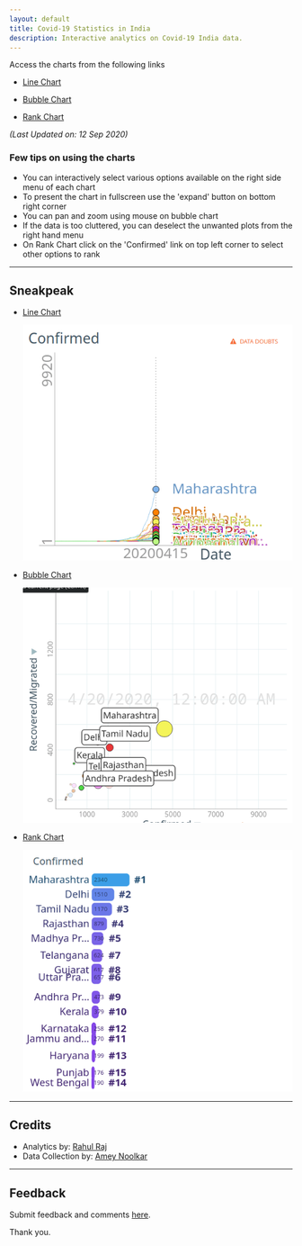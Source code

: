 ```yaml
---
layout: default
title: Covid-19 Statistics in India
description: Interactive analytics on Covid-19 India data. 
---
```


Access the charts from the following links

- [Line Chart](http://randomwalk.in/covid19India/line/) 

- [Bubble Chart](http://randomwalk.in/covid19India/bubble/) 

- [Rank Chart](http://randomwalk.in/covid19India/ranking/) 

*(Last Updated on:  12 Sep 2020)* 

### Few tips on using the charts

- You can interactively select various options available on the right side menu of each chart
- To present the chart in fullscreen use the 'expand' button on bottom right corner
- You can pan and zoom using mouse on bubble chart
- If the data is too cluttered, you can deselect the unwanted plots from the right hand menu
- On Rank Chart click on the 'Confirmed' link on top left corner to select other options to rank

------------------------------------------

## Sneakpeak

- [Line Chart](http://randomwalk.in/covid19India/line/) 

    ![line](imgs/line.gif)

- [Bubble Chart](http://randomwalk.in/covid19India/bubble/) 

    ![line](imgs/bubble.gif)

- [Rank Chart](http://randomwalk.in/covid19India/ranking/) 

    ![line](imgs/ranking.gif)

    
------------------------------------------
## Credits

- Analytics by: [Rahul Raj](https://twitter.com/rahulrajpl)
- Data Collection by: [Amey Noolkar](https://github.com/coder-amey)

------------------------------------------

## Feedback


Submit feedback and comments [here](https://github.com/rahulrajpl/covid19India/issues).

Thank you.
